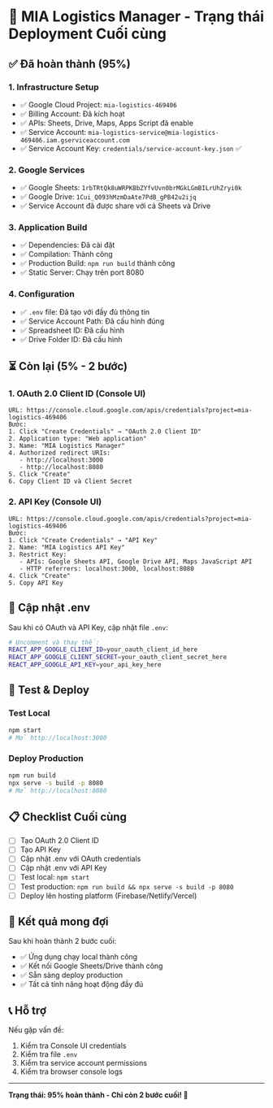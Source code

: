 # 🚀 MIA Logistics Manager - Trạng thái Deployment Cuối cùng

## ✅ Đã hoàn thành (95%)

### 1. Infrastructure Setup
- ✅ Google Cloud Project: `mia-logistics-469406`
- ✅ Billing Account: Đã kích hoạt
- ✅ APIs: Sheets, Drive, Maps, Apps Script đã enable
- ✅ Service Account: `mia-logistics-service@mia-logistics-469406.iam.gserviceaccount.com`
- ✅ Service Account Key: `credentials/service-account-key.json` ✅

### 2. Google Services
- ✅ Google Sheets: `1rbTRtQk8uWRPKBbZYfvUvn0brMGkLGmBILrUhZryi0k`
- ✅ Google Drive: `1Cui_Q093hMzmDaAte7PdB_gPB42u2ijq`
- ✅ Service Account đã được share với cả Sheets và Drive

### 3. Application Build
- ✅ Dependencies: Đã cài đặt
- ✅ Compilation: Thành công
- ✅ Production Build: `npm run build` thành công
- ✅ Static Server: Chạy trên port 8080

### 4. Configuration
- ✅ `.env` file: Đã tạo với đầy đủ thông tin
- ✅ Service Account Path: Đã cấu hình đúng
- ✅ Spreadsheet ID: Đã cấu hình
- ✅ Drive Folder ID: Đã cấu hình

## ⏳ Còn lại (5% - 2 bước)

### 1. OAuth 2.0 Client ID (Console UI)
```
URL: https://console.cloud.google.com/apis/credentials?project=mia-logistics-469406
Bước:
1. Click "Create Credentials" → "OAuth 2.0 Client ID"
2. Application type: "Web application"
3. Name: "MIA Logistics Manager"
4. Authorized redirect URIs:
   - http://localhost:3000
   - http://localhost:8080
5. Click "Create"
6. Copy Client ID và Client Secret
```

### 2. API Key (Console UI)
```
URL: https://console.cloud.google.com/apis/credentials?project=mia-logistics-469406
Bước:
1. Click "Create Credentials" → "API Key"
2. Name: "MIA Logistics API Key"
3. Restrict Key:
   - APIs: Google Sheets API, Google Drive API, Maps JavaScript API
   - HTTP referrers: localhost:3000, localhost:8080
4. Click "Create"
5. Copy API Key
```

## 🔧 Cập nhật .env

Sau khi có OAuth và API Key, cập nhật file `.env`:

```bash
# Uncomment và thay thế:
REACT_APP_GOOGLE_CLIENT_ID=your_oauth_client_id_here
REACT_APP_GOOGLE_CLIENT_SECRET=your_oauth_client_secret_here
REACT_APP_GOOGLE_API_KEY=your_api_key_here
```

## 🚀 Test & Deploy

### Test Local
```bash
npm start
# Mở http://localhost:3000
```

### Deploy Production
```bash
npm run build
npx serve -s build -p 8080
# Mở http://localhost:8080
```

## 📋 Checklist Cuối cùng

- [ ] Tạo OAuth 2.0 Client ID
- [ ] Tạo API Key
- [ ] Cập nhật .env với OAuth credentials
- [ ] Cập nhật .env với API Key
- [ ] Test local: `npm start`
- [ ] Test production: `npm run build && npx serve -s build -p 8080`
- [ ] Deploy lên hosting platform (Firebase/Netlify/Vercel)

## 🎯 Kết quả mong đợi

Sau khi hoàn thành 2 bước cuối:
- ✅ Ứng dụng chạy local thành công
- ✅ Kết nối Google Sheets/Drive thành công
- ✅ Sẵn sàng deploy production
- ✅ Tất cả tính năng hoạt động đầy đủ

## 📞 Hỗ trợ

Nếu gặp vấn đề:
1. Kiểm tra Console UI credentials
2. Kiểm tra file `.env`
3. Kiểm tra service account permissions
4. Kiểm tra browser console logs

---
**Trạng thái: 95% hoàn thành - Chỉ còn 2 bước cuối! 🎉**
